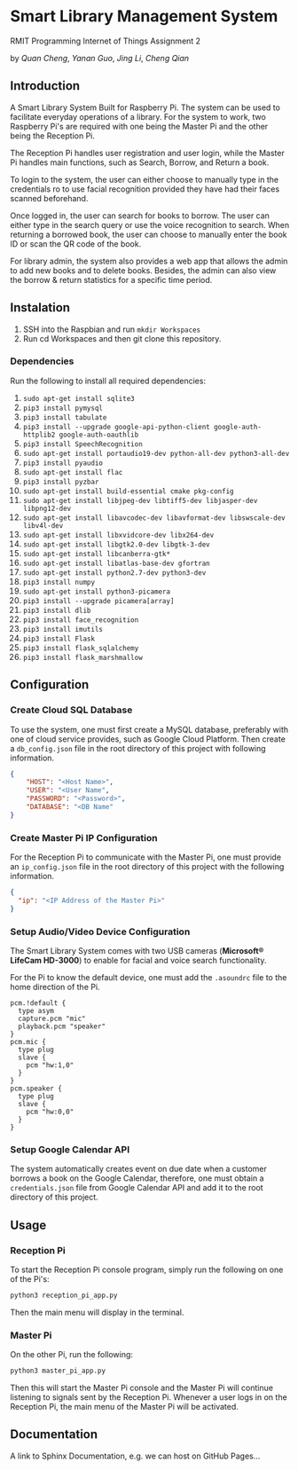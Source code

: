 # Smart Library Management System
RMIT Programming Internet of Things Assignment 2

by *Quan Cheng*, *Yanan Guo*, *Jing Li*, *Cheng Qian*

## Introduction

A Smart Library System Built for Raspberry Pi. The system can be used to facilitate everyday operations of a library. 
For the system to work, two Raspberry Pi's are required with one being the Master Pi and the other being the Reception Pi.

The Reception Pi handles user registration and user login, while the Master Pi handles main functions,
such as Search, Borrow, and Return a book.

To login to the system, the user can either choose to manually type in the credentials ro to use
facial recognition provided they have had their faces scanned beforehand.

Once logged in, the user can search for books to borrow. The user can either type in the search query
or use the voice recognition to search. When returning a borrowed book, the user can choose to manually 
enter the book ID or scan the QR code of the book.

For library admin, the system also provides a web app that allows the admin to add new books and to delete
books. Besides, the admin can also view the borrow & return statistics for a specific time period.


## Instalation

1. SSH into the Raspbian and run `mkdir Workspaces`
1. Run cd Workspaces and then git clone this repository.

### Dependencies

Run the following to install all required dependencies:

1. `sudo apt-get install sqlite3`
1. `pip3 install pymysql`
1. `pip3 install tabulate`
1. `pip3 install --upgrade google-api-python-client google-auth-httplib2 google-auth-oauthlib`
1. `pip3 install SpeechRecognition`
1. `sudo apt-get install portaudio19-dev python-all-dev python3-all-dev`
1. `pip3 install pyaudio`
1. `sudo apt-get install flac`
1. `pip3 install pyzbar`
1. `sudo apt-get install build-essential cmake pkg-config`
1. `sudo apt-get install libjpeg-dev libtiff5-dev libjasper-dev libpng12-dev`
1. `sudo apt-get install libavcodec-dev libavformat-dev libswscale-dev libv4l-dev`
1. `sudo apt-get install libxvidcore-dev libx264-dev`
1. `sudo apt-get install libgtk2.0-dev libgtk-3-dev`
1. `sudo apt-get install libcanberra-gtk*`
1. `sudo apt-get install libatlas-base-dev gfortran`
1. `sudo apt-get install python2.7-dev python3-dev`
1. `pip3 install numpy`
1. `sudo apt-get install python3-picamera`
1. `pip3 install --upgrade picamera[array]`
1. `pip3 install dlib`
1. `pip3 install face_recognition`
1. `pip3 install imutils`
1. `pip3 install Flask`
1. `pip3 install flask_sqlalchemy`
1. `pip3 install flask_marshmallow`




## Configuration

### Create Cloud SQL Database

To use the system, one must first create a MySQL database, preferably with one of cloud service provides,
such as Google Cloud Platform. Then create a `db_config.json` file in the root directory of this
project with following information.

```json
{
    "HOST": "<Host Name>",
    "USER": "<User Name",
    "PASSWORD": "<Password>",
    "DATABASE": "<DB Name"
}
``` 

### Create Master Pi IP Configuration

For the Reception Pi to communicate with the Master Pi, one must provide an `ip_config.json` file
in the root directory of this project with the following information.

```json
{
  "ip": "<IP Address of the Master Pi>"
}

```

### Setup Audio/Video Device Configuration

The Smart Library System comes with two USB cameras (**Microsoft® LifeCam HD-3000**) to enable for
facial and voice search functionality.

For the Pi to know the default device, one must add the `.asoundrc` file to the home direction of the Pi.

```
pcm.!default {
  type asym
  capture.pcm "mic"
  playback.pcm "speaker"
}
pcm.mic {
  type plug
  slave {
    pcm "hw:1,0"
  }
}
pcm.speaker {
  type plug
  slave {
    pcm "hw:0,0"
  }
}
```
 
### Setup Google Calendar API

The system automatically creates event on due date when a customer borrows a book on the Google Calendar, therefore,
one must obtain a `credentials.json` file from Google Calendar API and add it to the root directory
of this project.



## Usage

### Reception Pi

To start the Reception Pi console program, simply run the following on one of the Pi's:
```bash
python3 reception_pi_app.py
```

Then the main menu will display in the terminal.

### Master Pi

On the other Pi, run the following:
```bash
python3 master_pi_app.py
```

Then this will start the Master Pi console and the Master Pi will continue listening to signals
sent by the Reception Pi. Whenever a user logs in on the Reception Pi, the main menu of the 
Master Pi will be activated.

## Documentation

A link to Sphinx Documentation, e.g. we can host on GitHub Pages...